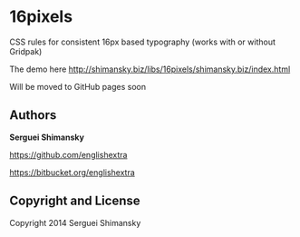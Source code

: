 # 16pixels

CSS rules for consistent 16px based typography (works with or without
Gridpak)

The demo here
<http://shimansky.biz/libs/16pixels/shimansky.biz/index.html>

Will be moved to GitHub pages soon

## Authors

**Serguei Shimansky**

<https://github.com/englishextra>

<https://bitbucket.org/englishextra>

## Copyright and License

Copyright 2014 Serguei Shimansky

